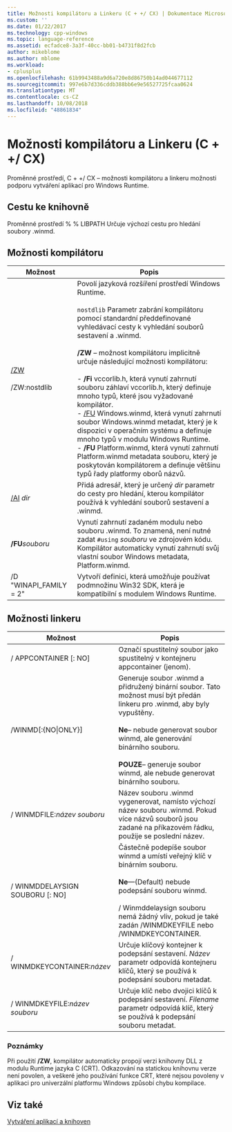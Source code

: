 ```yaml
---
title: Možnosti kompilátoru a Linkeru (C + +/ CX) | Dokumentace Microsoftu
ms.custom: ''
ms.date: 01/22/2017
ms.technology: cpp-windows
ms.topic: language-reference
ms.assetid: ecfadce8-3a3f-40cc-bb01-b4731f8d2fcb
author: mikeblome
ms.author: mblome
ms.workload:
- cplusplus
ms.openlocfilehash: 61b9943488a9d6a720e8d86750b14ad044677112
ms.sourcegitcommit: 997e6b7d336cddb388bb6e9e56527725fcaa0624
ms.translationtype: MT
ms.contentlocale: cs-CZ
ms.lasthandoff: 10/08/2018
ms.locfileid: "48861834"
---
```

# <a name="compiler-and-linker-options-ccx"></a>Možnosti kompilátoru a Linkeru (C + +/ CX)

Proměnné prostředí, C + +/ CX – možnosti kompilátoru a linkeru možnosti podporu vytváření aplikací pro Windows Runtime.

## <a name="library-path"></a>Cestu ke knihovně

Proměnné prostředí % % LIBPATH Určuje výchozí cestu pro hledání soubory .winmd.

## <a name="compiler-options"></a>Možnosti kompilátoru

|Možnost|Popis|
|------------|-----------------|
|[/ZW](../build/reference/zw-windows-runtime-compilation.md)<br /><br /> /ZW:nostdlib|Povolí jazyková rozšíření prostředí Windows Runtime.<br /><br /> `nostdlib` Parametr zabrání kompilátoru pomocí standardní předdefinované vyhledávací cesty k vyhledání souborů sestavení a .winmd.<br /><br /> **/ZW** – možnost kompilátoru implicitně určuje následující možnosti kompilátoru:<br /><br />- **/Fi** vccorlib.h, která vynutí zahrnutí souboru záhlaví vccorlib.h, který definuje mnoho typů, které jsou vyžadované kompilátor.<br />- [/FU](../build/reference/fu-name-forced-hash-using-file.md) Windows.winmd, která vynutí zahrnutí soubor Windows.winmd metadat, který je k dispozici v operačním systému a definuje mnoho typů v modulu Windows Runtime.<br />- **/FU** Platform.winmd, která vynutí zahrnutí Platform.winmd metadata souboru, který je poskytován kompilátorem a definuje většinu typů řady platformy oborů názvů.|
|[/AI](../build/reference/ai-specify-metadata-directories.md) *dir*|Přidá adresář, který je určený *dir* parametr do cesty pro hledání, kterou kompilátor používá k vyhledání souborů sestavení a .winmd.|
|**/FU***souboru*|Vynutí zahrnutí zadaném modulu nebo souboru .winmd. To znamená, není nutné zadat `#using` *souboru* ve zdrojovém kódu. Kompilátor automaticky vynutí zahrnutí svůj vlastní soubor Windows metadata, Platform.winmd.|
|/D "WINAPI_FAMILY = 2"|Vytvoří definici, která umožňuje používat podmnožinu Win32 SDK, která je kompatibilní s modulem Windows Runtime.|

## <a name="linker-options"></a>Možnosti linkeru

|Možnost|Popis|
|------------|-----------------|
|/ APPCONTAINER [: NO]|Označí spustitelný soubor jako spustitelný v kontejneru appcontainer (jenom).|
|/WINMD[:{NO&#124;ONLY}]|Generuje soubor .winmd a přidružený binární soubor. Tato možnost musí být předán linkeru pro .winmd, aby byly vypuštěny.<br /><br /> **Ne**– nebude generovat soubor winmd, ale generování binárního souboru.<br /><br /> **POUZE**– generuje soubor winmd, ale nebude generovat binárního souboru.|
|/ WINMDFILE:*název souboru*|Název souboru .winmd vygenerovat, namísto výchozí název souboru .winmd. Pokud více názvů souborů jsou zadané na příkazovém řádku, použije se poslední název.|
|/ WINMDDELAYSIGN SOUBORU [: NO]|Částečně podepíše soubor winmd a umístí veřejný klíč v binárním souboru.<br /><br /> **Ne**—(Default) nebude podepsání souboru winmd.<br /><br /> / Winmddelaysign souboru nemá žádný vliv, pokud je také zadán /WINMDKEYFILE nebo /WINMDKEYCONTAINER.|
|/ WINMDKEYCONTAINER:*název*|Určuje klíčový kontejner k podepsání sestavení. *Název* parametr odpovídá kontejneru klíčů, který se používá k podepsání souboru metadat.|
|/ WINMDKEYFILE:*název souboru*|Určuje klíč nebo dvojici klíčů k podepsání sestavení. *Filename* parametr odpovídá klíč, který se používá k podepsání souboru metadat.|

### <a name="remarks"></a>Poznámky

Při použití **/ZW**, kompilátor automaticky propojí verzi knihovny DLL z modulu Runtime jazyka C (CRT). Odkazování na statickou knihovnu verze není povolen, a veškeré jeho používání funkce CRT, které nejsou povoleny v aplikaci pro univerzální platformu Windows způsobí chybu kompilace.

## <a name="see-also"></a>Viz také

[Vytváření aplikací a knihoven](../cppcx/building-apps-and-libraries-c-cx.md)